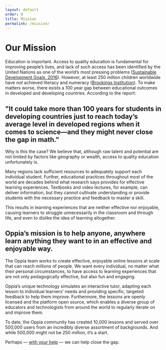 ```yaml
---
layout: default
order: 0
title: Mission
permalink: /mission/
---
```


# Our Mission

Education is important. Access to quality education is fundamental for improving people’s lives, and lack of such access has been identified by the United Nations as one of the world’s most pressing problems (<a href="http://www.un.org/sustainabledevelopment/sustainable-development-goals/">Sustainable Development Goals, 2016</a>). However, at least 250 million children worldwide have <em>not</em> achieved literacy and numeracy (<a href="https://www.brookings.edu/wp-content/uploads/2016/04/FINAL-Millions-Learning-Report-1.pdf">Brookings Institution</a>). To make matters worse, there exists a 100 year gap between educational outcomes in developed and developing countries. According to the report:

<h2 class="quote">"It could take more than 100 years for students in developing countries just to reach today’s average level in developed regions when it comes to science—and they might never close the gap in math."</h2>

Why is this the case? We believe that, although raw talent and potential are not limited  by factors like geography or wealth, access to quality education unfortunately is.

Many regions lack sufficient resources to adequately support each individual student. Further, educational practices throughout most of the world are decades behind what research says provides for effective learning experiences. Textbooks and video lectures, for example, can deliver information, but they cannot cultivate understanding or provide students with the necessary practice and feedback to master a skill.

This results in learning experiences that are neither effective nor enjoyable, causing learners to struggle unnecessarily in the classroom and through life, and even to dislike the idea of learning altogether.

<h2 class="quote">Oppia’s mission is to help anyone, anywhere learn anything they want to in an <span class="big-text">effective</span> and <span class="big-text">enjoyable</span> way.</h2>

The Oppia team works to create effective, enjoyable online lessons at scale that can reach millions of people. We want every individual, no matter what their personal circumstances, to have access to learning experiences that are not only pedagogically effective, but also fun and engaging.

Oppia’s unique technology simulates an interactive tutor, adapting each lesson to individual learners’ needs and providing specific, targeted feedback to help them improve. Furthermore, the lessons are openly licensed and the platform open source, which enables a diverse group of educators and technologists from around the world to regularly iterate on and improve them.

To date, the Oppia community has created 10,000 lessons and served over 500,000 users from an incredibly diverse assortment of backgrounds. And while 500,000 might not be 250 million, it’s a start.

Perhaps &mdash; <a href="{{ site.baseurl }}/get-involved/">with your help</a> &mdash; we can help close the gap.

<br />

